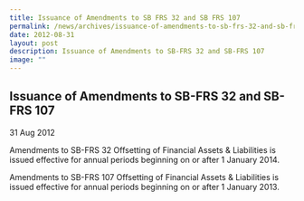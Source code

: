 ```yaml
---
title: Issuance of Amendments to SB FRS 32 and SB FRS 107
permalink: /news/archives/issuance-of-amendments-to-sb-frs-32-and-sb-frs-107/
date: 2012-08-31
layout: post
description: Issuance of Amendments to SB-FRS 32 and SB-FRS 107
image: ""
---
```

Issuance of Amendments to SB-FRS 32 and SB-FRS 107
--------------------------------------------------

31 Aug 2012

Amendments to SB-FRS 32 Offsetting of Financial Assets & Liabilities is issued effective for annual periods beginning on or after 1 January 2014.  
  
Amendments to SB-FRS 107 Offsetting of Financial Assets & Liabilities is issued effective for annual periods beginning on or after 1 January 2013.